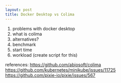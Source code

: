 ```yaml
---
layout: post
title: Docker Desktop vs Colima
---
```


1. problems with docker desktop
2. what is colima
3. alternatives?
4. benchmark
  1. start time
  2. workload (create script for this)

references:
https://github.com/abiosoft/colima
https://github.com/kubernetes/minikube/issues/11725
https://github.com/pixie-io/pixie/issues/567